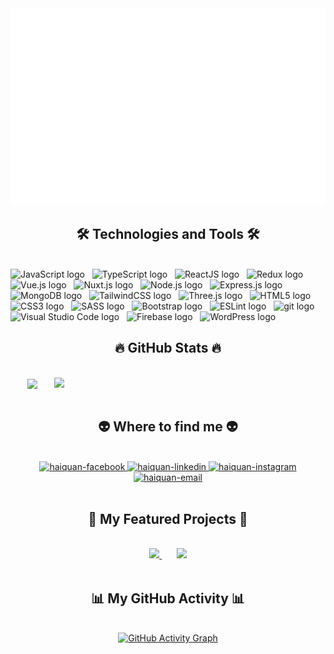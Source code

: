 <!-- HaiQuan dev -->
<a href="#" target="_blank">
  <img src="svg/haiquandev.svg" width="1200" alt="trungquandev-official" />
</a>

<h2 align="center">🛠 Technologies and Tools 🛠</h2>
<br>
<!-- https://simpleicons.org/ -->
<span><img src="https://img.shields.io/badge/JavaScript-282C34?logo=javascript&logoColor=F7DF1E" alt="JavaScript logo" title="JavaScript" height="25" /></span>
&nbsp;
<span><img src="https://img.shields.io/badge/TypeScript-282C34?logo=typescript&logoColor=3178C6" alt="TypeScript logo" title="TypeScript" height="25" /></span>
&nbsp;
<span><img src="https://img.shields.io/badge/ReactJS-282C34?logo=react&logoColor=61DAFB" alt="ReactJS logo" title="ReactJS" height="25" /></span>
&nbsp;
<span><img src="https://img.shields.io/badge/Redux-282C34?logo=redux&logoColor=764ABC" alt="Redux logo" title="Redux" height="25" /></span>
&nbsp;
<span><img src="https://img.shields.io/badge/Vue.js-282C34?logo=vue.js&logoColor=4FC08D" alt="Vue.js logo" title="Vue.js" height="25" /></span>
&nbsp;
<span><img src="https://img.shields.io/badge/Nuxt.js-282C34?logo=nuxt.js&logoColor=4FC08D" alt="Nuxt.js logo" title="Nuxt.js" height="25" /></span>
&nbsp;
<span><img src="https://img.shields.io/badge/Node.js-282C34?logo=node.js&logoColor=00F200" alt="Node.js logo" title="Node.js" height="25" /></span>
&nbsp;
<span><img src="https://img.shields.io/badge/Express-282C34?logo=express&logoColor=FFFFFF" alt="Express.js logo" title="Express.js" height="25" /></span>
&nbsp;
<span><img src="https://img.shields.io/badge/MongoDB-282C34?logo=mongodb&logoColor=47A248" alt="MongoDB logo" title="MongoDB" height="25" /></span>
&nbsp;
<span><img src="https://img.shields.io/badge/Tailwind%20CSS-282C34?logo=tailwind-css&logoColor=38B2AC" alt="TailwindCSS logo" title="TailwindCSS" height="25" /></span>
&nbsp;
<span><img src="https://img.shields.io/badge/Three.js-282C34?logo=three.js&logoColor=FFFFFF" alt="Three.js logo" title="Three.js" height="25" /></span>
&nbsp;
<span><img src="https://img.shields.io/badge/HTML5-282C34?logo=html5&logoColor=E34F26" alt="HTML5 logo" title="HTML5" height="25" /></span>
&nbsp;
<span><img src="https://img.shields.io/badge/CSS3-282C34?logo=css3&logoColor=1572B6" alt="CSS3 logo" title="CSS3" height="25" /></span>
&nbsp;
<span><img src="https://img.shields.io/badge/Sass-282C34?logo=sass&logoColor=CC6699" alt="SASS logo" title="SASS" height="25" /></span>
&nbsp;
<span><img src="https://img.shields.io/badge/Bootstrap-282C34?logo=bootstrap&logoColor=7952B3" alt="Bootstrap logo" title="Bootstrap" height="25" /></span>
&nbsp;
<span><img src="https://img.shields.io/badge/ESLint-282C34?logo=eslint&logoColor=4B32C3" alt="ESLint logo" title="ESLint" height="25" /></span>
&nbsp;
<span><img src="https://img.shields.io/badge/git-282C34?logo=git&logoColor=F05032" alt="git logo" title="git" height="25" /></span>
&nbsp;
<span><img src="https://img.shields.io/badge/VS%20Code-282C34?logo=visual-studio-code&logoColor=007ACC" alt="Visual Studio Code logo" title="Visual Studio Code" height="25" /></span>
&nbsp;
<span><img src="https://img.shields.io/badge/Firebase-282C34?logo=firebase&logoColor=FFCA28" alt="Firebase logo" title="Firebase" height="25" /></span>
&nbsp;
<span><img src="https://img.shields.io/badge/WordPress-282C34?logo=wordPress&logoColor=21759B" alt="WordPress logo" title="WordPress" height="25" /></span>
&nbsp;

<br>
<h2 align="center">🔥 GitHub Stats 🔥</h2>
<!-- https://github.com/anuraghazra/github-readme-stats -->
<br>
<div align=center>
  <a href="#" title="haiquan">
    <img width="315" align="center" src="https://github-readme-stats.vercel.app/api/top-langs/?username=haiquan&hide=c%23,powershell,Mathematica,Ruby,Objective-C,Objective-C%2b%2b,Cuda&title_color=61dafb&text_color=ffffff&icon_color=61dafb&bg_color=20232a&langs_count=8&layout=compact&border_color=61dafb&hide_border=true" />
  </a>
  <a href="#" title="haiquan">
    <img align="right" width="434" src="https://github-readme-stats.vercel.app/api?username=haiquan&show_icons=true&theme=react&border_color=61dafb&hide_border=true&rank_icon=github&include_all_commits=true" />
  </a>
</div>

<br>
<h2 align="center">👽 Where to find me 👽</h2>
<br>
<!-- https://icons8.com -->
<div align="center">
  
  <a href="https://www.facebook.com/hai.quan.580161/" target="blank">
    <img src="https://img.icons8.com/bubbles/100/000000/facebook-new.png" alt="haiquan-facebook" />
  </a>
  <a href="www.linkedin.com/in/hải-quân-8a26b3288" target="blank">
    <img src="https://img.icons8.com/bubbles/100/000000/linkedin.png" alt="haiquan-linkedin" />
  </a>
  <a href="https://www.instagram.com/vel.nos_/" target="blank">
    <img src="https://img.icons8.com/bubbles/100/000000/instagram.png" alt="haiquan-instagram" />
  </a>
  <a href="mailto:maithanhhaiquan2004@gmail.com" target="top">
    <img src="https://img.icons8.com/bubbles/100/000000/apple-mail.png" alt="haiquan-email" />
  </a>
</div>

<br>

<h2 align="center">🚀 My Featured Projects 🚀</h2>
<br>
<div align="center">
  <a href="https://github.com/haiquan/REPO_NAME_1" title="Project Name 1">
    <img width="400" src="https://github-readme-stats.vercel.app/api/pin/?username=haiquan&repo=REPO_NAME_1&theme=react&border_color=61dafb&hide_border=true&rank_icon=github" />
  </a>
  &nbsp; &nbsp; &nbsp;
  <a href="https://github.com/haiquan/REPO_NAME_2" title="Project Name 2">
    <img width="400" src="https://github-readme-stats.vercel.app/api/pin/?username=haiquan&repo=REPO_NAME_2&theme=react&border_color=61dafb&hide_border=true&rank_icon=github" />
  </a>
</div>
<br>

<h2 align="center">📊 My GitHub Activity 📊</h2>
<br>
<div align="center">
  <a href="https://github.com/haiquan">
    <img src="https://github-readme-activity-graph.vercel.app/api?username=mthq2004&theme=react&border_color=61dafb&hide_border=true&color=ffffff&line=61dafb&point=61dafb&area=true&area_color=20232a" alt="GitHub Activity Graph" />
  </a>
</div>
<br>
